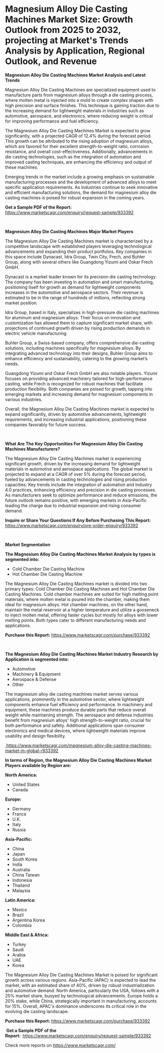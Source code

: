 <p><h1>Magnesium Alloy Die Casting Machines Market Size: Growth Outlook from 2025 to 2032, projecting at Market's Trends Analysis by Application, Regional Outlook, and Revenue</h1></p><p><strong>Magnesium Alloy Die Casting Machines Market Analysis and Latest Trends</strong></p>
<p><p>Magnesium Alloy Die Casting Machines are specialized equipment used to manufacture parts from magnesium alloys through a die casting process, where molten metal is injected into a mold to create complex shapes with high precision and surface finishes. This technique is gaining traction due to the increasing demand for lightweight materials in industries such as automotive, aerospace, and electronics, where reducing weight is critical for improving performance and fuel efficiency.</p><p>The Magnesium Alloy Die Casting Machines Market is expected to grow significantly, with a projected CAGR of 12.4% during the forecast period. This growth can be attributed to the rising adoption of magnesium alloys, which are favored for their excellent strength-to-weight ratio, corrosion resistance, and overall cost-effectiveness. Additionally, advancements in die casting technologies, such as the integration of automation and improved casting techniques, are enhancing the efficiency and output of these machines.</p><p>Emerging trends in the market include a growing emphasis on sustainable manufacturing processes and the development of advanced alloys to meet specific application requirements. As industries continue to seek innovative and efficient manufacturing solutions, the demand for magnesium alloy die casting machines is poised for robust expansion in the coming years.</p></p>
<p><strong>Get a Sample PDF of the Report:&nbsp;</strong> <a href="https://www.marketscagr.com/enquiry/request-sample/933392?utm_campaign=2924&utm_medium=2&utm_source=Github&utm_content=ia&utm_term=21032025&utm_id=magnesium-alloy-die-casting-machines">https://www.marketscagr.com/enquiry/request-sample/933392</a></p>
<p>&nbsp;</p>
<p><strong>Magnesium Alloy Die Casting Machines Major Market Players</strong></p>
<p><p>The Magnesium Alloy Die Casting Machines market is characterized by a competitive landscape with established players leveraging technological advancements and expanding their product portfolios. Key companies in this space include Dynacast, Idra Group, Twin City, Frech, and Buhler Group, along with several others like Guangdong Yizumi and Oskar Frech GmbH.</p><p>Dynacast is a market leader known for its precision die casting technology. The company has been investing in automation and smart manufacturing, positioning itself for growth as demand for lightweight components increases in the automotive and aerospace sectors. Their revenue is estimated to be in the range of hundreds of millions, reflecting strong market position.</p><p>Idra Group, based in Italy, specializes in high-pressure die casting machines for aluminum and magnesium alloys. Their focus on innovation and customization has allowed them to capture significant market share, with projections of continued growth driven by rising production demands in electric vehicle manufacturing.</p><p>Buhler Group, a Swiss-based company, offers comprehensive die-casting solutions, including machines specifically for magnesium alloys. By integrating advanced technology into their designs, Buhler Group aims to enhance efficiency and sustainability, catering to the growing market’s needs.</p><p>Guangdong Yizumi and Oskar Frech GmbH are also notable players. Yizumi focuses on providing advanced machinery tailored for high-performance casting, while Frech is recognized for robust machines that facilitate production flexibility. Both companies are poised for growth, tapping into emerging markets and increasing demand for magnesium components in various industries.</p><p>Overall, the Magnesium Alloy Die Casting Machines market is expected to expand significantly, driven by automotive advancements, lightweight requirements, and increasing industrial applications, positioning these companies favorably for future success.</p></p>
<p>&nbsp;</p>
<p><strong>What Are The Key Opportunities For Magnesium Alloy Die Casting Machines Manufacturers?</strong></p>
<p><p>The Magnesium Alloy Die Casting Machines market is experiencing significant growth, driven by the increasing demand for lightweight materials in automotive and aerospace applications. The global market is projected to expand at a CAGR of over 5% during the forecast period, fueled by advancements in casting technologies and rising production capacities. Key trends include the integration of automation and Industry 4.0 practices, enhancing efficiency and precision in die casting processes. As manufacturers seek to optimize performance and reduce emissions, the future outlook remains positive, with emerging markets in Asia-Pacific leading the charge due to industrial expansion and rising consumer demand.</p></p>
<p><strong>Inquire or Share Your Questions If Any Before Purchasing This Report:</strong> <a href="https://www.marketscagr.com/enquiry/pre-order-enquiry/933392?utm_campaign=2924&utm_medium=2&utm_source=Github&utm_content=ia&utm_term=21032025&utm_id=magnesium-alloy-die-casting-machines">https://www.marketscagr.com/enquiry/pre-order-enquiry/933392</a></p>
<p>&nbsp;</p>
<p><strong>Market Segmentation</strong></p>
<p><strong>The Magnesium Alloy Die Casting Machines Market Analysis by types is segmented into:</strong></p>
<p><ul><li>Cold Chamber Die Casting Machine</li><li>Hot Chamber Die Casting Machine</li></ul></p>
<p><p>The Magnesium Alloy Die Casting Machines market is divided into two primary types: Cold Chamber Die Casting Machines and Hot Chamber Die Casting Machines. Cold chamber machines are suited for high melting point materials, where molten metal is poured into the chamber, making them ideal for magnesium alloys. Hot chamber machines, on the other hand, maintain the metal reservoir at a higher temperature and utilize a gooseneck to inject molten metal, offering faster cycles but mostly for alloys with lower melting points. Both types cater to different manufacturing needs and applications.</p></p>
<p><strong>Purchase this Report:&nbsp;</strong><a href="https://www.marketscagr.com/purchase/933392?utm_campaign=2924&utm_medium=2&utm_source=Github&utm_content=ia&utm_term=21032025&utm_id=magnesium-alloy-die-casting-machines">https://www.marketscagr.com/purchase/933392</a></p>
<p>&nbsp;</p>
<p><strong>The Magnesium Alloy Die Casting Machines Market Industry Research by Application is segmented into:</strong></p>
<p><ul><li>Automotive</li><li>Machinery & Equipment</li><li>Aerospace & Defense</li><li>Other</li></ul></p>
<p><p>The magnesium alloy die casting machines market serves various applications, prominently in the automotive sector, where lightweight components enhance fuel efficiency and performance. In machinery and equipment, these machines produce durable parts that reduce overall weight while maintaining strength. The aerospace and defense industries benefit from magnesium alloys' high strength-to-weight ratio, crucial for both performance and safety. Additional applications span consumer electronics and medical devices, where lightweight materials improve usability and design flexibility.</p></p>
<p><a href="https://www.marketscagr.com/magnesium-alloy-die-casting-machines-market-in-global-r933392?utm_campaign=2924&utm_medium=2&utm_source=Github&utm_content=ia&utm_term=21032025&utm_id=magnesium-alloy-die-casting-machines">&nbsp;https://www.marketscagr.com/magnesium-alloy-die-casting-machines-market-in-global-r933392</a></p>
<p><strong>In terms of Region, the Magnesium Alloy Die Casting Machines Market Players available by Region are:</strong></p>
<p>
    <p> <strong> North America: </strong>
        <ul>
            <li>United States</li>
            <li>Canada</li>
        </ul>
        </p> 
    <p> <strong> Europe: </strong>
        <ul>
            <li>Germany</li>
            <li>France</li>
            <li>U.K.</li>
            <li>Italy</li>
            <li>Russia</li>
        </ul>
        </p> 
    <p> <strong> Asia-Pacific: </strong>
        <ul>
            <li>China</li>
            <li>Japan</li>
            <li>South Korea</li>
            <li>India</li>
            <li>Australia</li>
            <li>China Taiwan</li>
            <li>Indonesia</li>
            <li>Thailand</li>
            <li>Malaysia</li>
        </ul>
        </p> 
    <p> <strong> Latin America: </strong>
        <ul>
            <li>Mexico</li>
            <li>Brazil</li>
            <li>Argentina Korea</li>
            <li>Colombia</li>
        </ul>
        </p> 
    <p> <strong> Middle East & Africa: </strong>
        <ul>
            <li>Turkey</li>
            <li>Saudi</li>
            <li>Arabia</li>
            <li>UAE</li>
            <li>Korea</li>
        </ul>
    </p>
    </p>
<p><p>The Magnesium Alloy Die Casting Machines Market is poised for significant growth across various regions. Asia-Pacific (APAC) is expected to lead the market, with an estimated share of 40%, driven by robust industrialization and automotive demand. North America, particularly the USA, follows with a 25% market share, buoyed by technological advancements. Europe holds a 20% stake, while China, strategically important in manufacturing, accounts for 15%. Overall, APAC's dominance underscores its critical role in the evolving die casting landscape.</p></p>
<p><strong>Purchase this Report: </strong><a href="https://www.marketscagr.com/purchase/933392?utm_campaign=2924&utm_medium=2&utm_source=Github&utm_content=ia&utm_term=21032025&utm_id=magnesium-alloy-die-casting-machines">https://www.marketscagr.com/purchase/933392</a></p>
<p>&nbsp;<strong>Get a Sample PDF of the Report:&nbsp;&nbsp;</strong><a href="https://www.marketscagr.com/enquiry/request-sample/933392?utm_campaign=2924&utm_medium=2&utm_source=Github&utm_content=ia&utm_term=21032025&utm_id=magnesium-alloy-die-casting-machines">https://www.marketscagr.com/enquiry/request-sample/933392</a></p>
<p><strong></strong></p>
<p>Check more reports on <a href="https://www.marketscagr.com/?utm_campaign=2924&utm_medium=2&utm_source=Github&utm_content=ia&utm_term=21032025&utm_id=magnesium-alloy-die-casting-machines">https://www.marketscagr.com/</a></p>